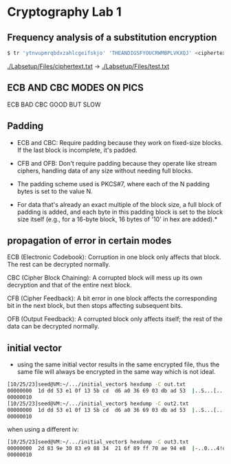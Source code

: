 # Cryptography Lab 1

## Frequency analysis of a substitution encryption

```bash
$ tr 'ytnvupmrqbdxzahlcgeifskjo' 'THEANDIGSFYOUCRWMBPLVKXQJ' <ciphertext.txt> test.txt 
```

[./Labsetup/Files/ciphertext.txt](ciphertext) -> [./Labsetup/Files/test.txt](plaintext)

## ECB AND CBC MODES ON PICS

ECB BAD
CBC GOOD BUT SLOW

## Padding

- ECB and CBC: Require padding because they work on fixed-size blocks. If the last block is incomplete, it's padded.

- CFB and OFB: Don't require padding because they operate like stream ciphers, handling data of any size without needing full blocks.

- The padding scheme used is PKCS#7, where each of the N padding bytes is set to the value N.

- For data that's already an exact multiple of the block size, a full block of padding is added, and each byte in this padding block is set to the block size itself (e.g., for a 16-byte block, 16 bytes of '10' in hex are added).*

## propagation of error in certain modes

ECB (Electronic Codebook): Corruption in one block only affects that block. The rest can be decrypted normally.

CBC (Cipher Block Chaining): A corrupted block will mess up its own decryption and that of the entire next block.

CFB (Cipher Feedback): A bit error in one block affects the corresponding bit in the next block, but then stops affecting subsequent bits.

OFB (Output Feedback): A corrupted block only affects itself; the rest of the data can be decrypted normally.

## initial vector

- using the same initial vector results in the same encrypted file, thus the same file will always be encrypted in the same way which is not ideal.

```bash
[10/25/23]seed@VM:~/.../initial_vector$ hexdump -C out.txt
00000000  1d dd 53 e1 0f 13 5b cd  d6 a0 36 69 03 db ad 53  |..S...[...6i...S|
00000010
[10/25/23]seed@VM:~/.../initial_vector$ hexdump -C out2.txt
00000000  1d dd 53 e1 0f 13 5b cd  d6 a0 36 69 03 db ad 53  |..S...[...6i...S|
00000010
```

when using a different iv: 
```bash
[10/25/23]seed@VM:~/.../initial_vector$ hexdump -C out3.txt
00000000  2d 83 9e 30 83 e9 88 34  21 6f 89 ff 70 ae 94 e8  |-..0...4!o..p...|
00000010
```
